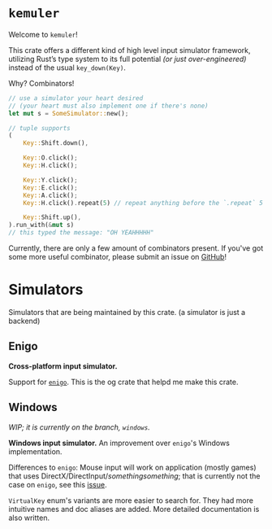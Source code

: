 # `kemuler`

Welcome to `kemuler`!

This crate offers a different kind of high level input simulator framework,
utilizing Rust’s type system to its full potential *(or just over-engineered)*
instead of the usual `key_down(Key)`.

Why? Combinators!

```rust
// use a simulator your heart desired
// (your heart must also implement one if there's none)
let mut s = SomeSimulator::new();

// tuple supports
(
    Key::Shift.down(),

    Key::O.click();
    Key::H.click();

    Key::Y.click();
    Key::E.click();
    Key::A.click();
    Key::H.click().repeat(5) // repeat anything before the `.repeat` 5 times,

    Key::Shift.up(),
).run_with(&mut s)
// this typed the message: "OH YEAHHHHH"
````

Currently, there are only a few amount of combinators present.
If you've got some more useful combinator, please submit an issue on [GitHub][kemuler_repo]!

# Simulators
Simulators that are being maintained by this crate.
(a simulator is just a backend)

## Enigo
**Cross-platform input simulator.**

Support for [`enigo`][enigo_repo].
This is the og crate that helpd me make this crate.

## Windows
*WIP; it is currently on the branch, `windows`.*

**Windows input simulator.**
An improvement over `enigo`'s Windows implementation.

Differences to `enigo`:
  Mouse input will work on application (mostly games)
  that uses DirectX/DirectInput/*somethingsomething*;
  that is currently not the case on `enigo`,
  see this [issue](https://github.com/enigo-rs/enigo/issues/172/).

  `VirtualKey` enum's variants are more easier to search for.
  They had more intuitive names and doc aliases are added.
  More detailed documentation is also written.

[enigo_repo]: https://github.com/enigo-rs/enigo/ "Enigo Repository"
[kemuler_repo]: https://github.com/Multirious/kemuler/ "Kemuler Repository"
